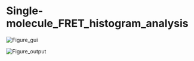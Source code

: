 # Single-molecule_FRET_histogram_analysis

![Figure_gui](https://user-images.githubusercontent.com/58071484/135050815-3ce29f00-b619-403c-bea0-17c839b0c554.jpg)


![Figure_output](https://user-images.githubusercontent.com/58071484/135051420-a5df01b6-8cde-41d0-b93b-55f2df0093c7.jpg)
